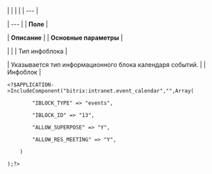 |  |  |  |
| --- |

| --- |
| **Поле** |

| **Описание** |
| **Основные параметры** |

| |
| Тип инфоблока |

| Указывается тип информационного блока календаря событий. |
| Инфоблок |

```
<?$APPLICATION->IncludeComponent("bitrix:intranet.event_calendar","",Array(

		"IBLOCK_TYPE" => "events",

		"IBLOCK_ID" => "13",

		"ALLOW_SUPERPOSE" => "Y",

		"ALLOW_RES_MEETING" => "Y",	

	)

);?>


```